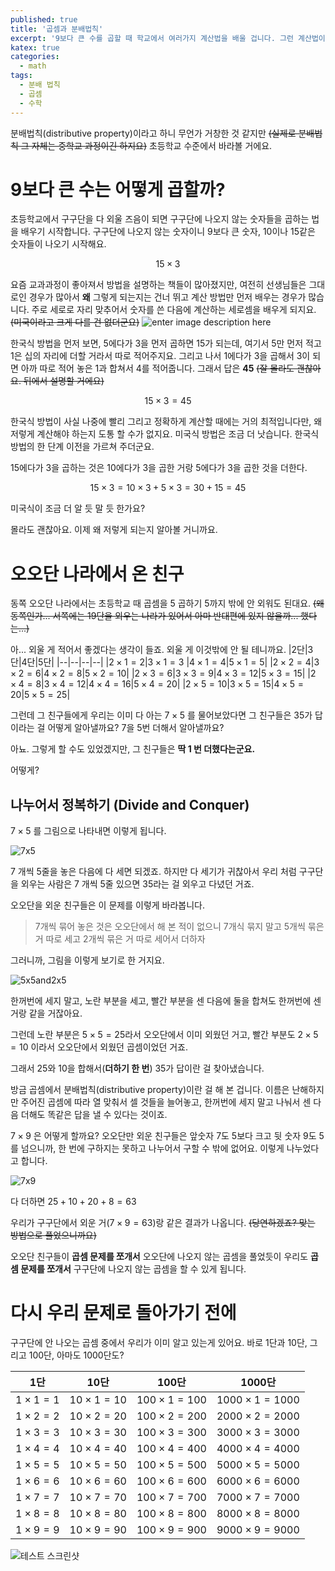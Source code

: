 ```yaml
---
published: true
title: '곱셈과 분배법칙'
excerpt: '9보다 큰 수를 곱할 때 학교에서 여러가지 계산법을 배울 겁니다. 그런 계산법이 왜 나왔는지 하나씩 살펴 봅시다'
katex: true
categories:
  - math
tags:
  - 분배 법칙
  - 곱셈
  - 수학
---
```


분배법칙(distributive property)이라고 하니 무언가 거창한 것 같지만 ~~(실제로 분배법칙 그 자체는 중학교 과정이긴 하지요)~~ 초등학교 수준에서 바라볼 거에요.

# 9보다 큰 수는 어떻게 곱할까?
초등학교에서 구구단을 다 외울 즈음이 되면 구구단에 나오지 않는 숫자들을 곱하는 법을 배우기 시작합니다. 구구단에 나오지 않는 숫자이니 9보다 큰 숫자, 10이나 15같은 숫자들이 나오기 시작해요.

$$ 15 \times 3 $$

요즘 교과과정이 좋아져서 방법을 설명하는 책들이 많아졌지만, 여전히 선생님들은 그대로인 경우가 많아서 **왜** 그렇게 되는지는 건너 뛰고 계산 방법만 먼저 배우는 경우가 많습니다. 주로 세로로 자리 맞추어서 숫자를 쓴 다음에 계산하는 세로셈을 배우게 되지요. ~~(미국이라고 크게 다를 건 없더군요)~~
![enter image description here](https://lh3.googleusercontent.com/mRmt9QcaFIGtOMO_20DmPW92yv2b6QqpGY4qudAjrYr1wgkaOyQ3NNqeoMZ7EZp8tk-X2GTYEt8x)

한국식 방법을 먼저 보면, 5에다가 3을 먼저 곱하면 15가 되는데, 여기서 5만 먼저 적고 1은 십의 자리에 더할 거라서 따로 적어주지요. 그리고 나서 1에다가 3을 곱해서 3이 되면 아까 따로 적어 놓은 1과 합쳐서 4를 적어줍니다. 그래서 답은 **45** ~~(잘 몰라도 괜찮아요. 뒤에서 설명할 거에요)~~

$$ 15 \times 3 = 45 $$

한국식 방법이 사실 나중에 빨리 그리고 정확하게 계산할 때에는 거의 최적입니다만, 왜 저렇게 계산해야 하는지 도통 할 수가 없지요. 미국식 방법은 조금 더 낫습니다. 한국식 방법의 한 단계 이전을 가르쳐 주더군요.

15에다가 3을 곱하는 것은 10에다가 3을 곱한 거랑 5에다가 3을 곱한 것을 더한다.

$$ 15 \times 3 = 10 \times 3 + 5 \times 3 = 30 + 15 = 45 $$

미국식이 조금 더 알 듯 말 듯 한가요?

몰라도 괜찮아요. 이제 왜 저렇게 되는지 알아볼 거니까요.

# 오오단 나라에서 온 친구
동쪽 오오단 나라에서는 초등학교 때 곱셈을 5 곱하기 5까지 밖에 안 외워도 된대요. ~~(왜 동쪽인가... 서쪽에는 19단을 외우는 나라가 있어서 아마 반대편에 있지 않을까... 했다는...)~~

아... 외울 게 적어서 좋겠다는 생각이 들죠.  외울 게 이것밖에 안 될 테니까요.
|2단|3단|4단|5단|
|--|--|--|--|
|$2 \times 1 = 2$|$3 \times 1 = 3$ |$4 \times 1 = 4$|$5 \times 1 = 5$|
|$2 \times 2 = 4$|$3 \times 2 = 6$|$4 \times 2 = 8$|$5 \times 2 = 10$|
|$2 \times 3 = 6$|$3 \times 3 = 9$|$4 \times 3 = 12$|$5 \times 3 = 15$|
|$2 \times 4 = 8$|$3 \times 4 = 12$|$4 \times 4 = 16$|$5 \times 4 = 20$|
|$2 \times 5 = 10$|$3 \times 5 = 15$|$4 \times 5 = 20$|$5 \times 5 = 25$|

그런데 그 친구들에게 우리는 이미 다 아는 $7 \times 5$ 를 물어보았다면 그 친구들은 35가 답이라는 걸 어떻게 알아낼까요? 7을 5번 더해서 알아낼까요?

아뇨. 그렇게 할 수도 있었겠지만, 그 친구들은 **딱 1 번 더했다는군요.**

어떻게?

## 나누어서 정복하기 (Divide and Conquer)

$7 \times 5$ 를 그림으로 나타내면 이렇게 됩니다.

![7x5](https://lh3.googleusercontent.com/1XnZ9pAr-dQ5tKodYL0azeuLYrx-SRP5kzM1ilmTwbeWC5yjWH3yUb0R6YBi05VmfBazTkhBTvcD)

7 개씩 5줄을 놓은 다음에 다 세면 되겠죠. 하지만 다 세기가 귀찮아서 우리 처럼 구구단을 외우는 사람은 7 개씩 5줄 있으면 35라는 걸 외우고 다녔던 거죠.

오오단을 외운 친구들은 이 문제를 이렇게 바라봅니다.

> 7개씩 묶어 놓은 것은 오오단에서 해 본 적이 없으니
> 7개식 묶지 말고
> 5개씩 묶은 거 따로 세고
> 2개씩 묶은 거 따로 세어서
> 더하자

그러니까, 그림을 이렇게 보기로 한 거지요.

![5x5and2x5](https://lh3.googleusercontent.com/NYoVINEtj38Wl3zP1H5byTB-7mdf7iOAZp7fYoNWvHnLH1rF72R2jSzKCSJq3RundlWvSK46cHXu)

한꺼번에 세지 말고, 노란 부분을 세고, 빨간 부분을 센 다음에 둘을 합쳐도 한꺼번에 센 거랑 같을 거잖아요.

그런데 노란 부분은 $5 \times 5 = 25$라서 오오단에서 이미 외웠던 거고, 빨간 부분도 $2 \times 5 = 10$ 이라서 오오단에서 외웠던 곱셈이었던 거죠.

그래서 25와 10을 합해서(**더하기 한 번**) 35가 답이란 걸 찾아냈습니다.

방금 곱셈에서 분배법칙(distributive property)이란 걸 해 본 겁니다. 이름은 난해하지만 주어진 곱셈에 따라 열 맞춰서 셀 것들을 늘어놓고, 한꺼번에 세지 말고 나눠서 센 다음 더해도 똑같은 답을 낼 수 있다는 것이죠.

$7 \times 9$ 은 어떻게 할까요? 오오단만 외운 친구들은 앞숫자 7도 5보다 크고 뒷 숫자 9도 5를 넘으니까, 한 번에 구하지는 못하고 나누어서 구할 수 밖에 없어요. 이렇게 나누었다고 합니다.

![7x9](https://lh3.googleusercontent.com/wokfsleTo6zyV4NYM1VghlKuydnOhbUrc2F-FgEgj0fvbbjNHJjGoVyJQmdB24ZcWn7D38szWNmJ)

다 더하면 $25 + 10 + 20 + 8 = 63$

우리가 구구단에서 외운 거($7 \times 9 = 63$)랑 같은 결과가 나옵니다. ~~(당연하겠죠? 맞는 방법으로 풀었으니까요)~~

오오단 친구들이 **곱셈 문제를 쪼개서** 오오단에 나오지 않는 곱셈을 풀었듯이 우리도 **곱셈 문제를 쪼개서** 구구단에 나오지 않는 곱셈을 할 수 있게 됩니다.

# 다시 우리 문제로 돌아가기 전에

구구단에 안 나오는 곱셈 중에서 우리가 이미 알고 있는게 있어요.
바로 1단과 10단, 그리고 100단, 아마도 1000단도?

|1단|10단|100단|1000단|
|--|--|--|--|
|$1 \times 1 = 1$|$10 \times 1 = 10$|$100 \times 1 = 100$|$1000 \times 1 = 1000$|
|$1 \times 2 = 2$|$10 \times 2 = 20$|$100 \times 2 = 200$|$2000 \times 2 = 2000$|
|$1 \times 3 = 3$|$10 \times 3 = 30$|$100 \times 3 = 300$|$3000 \times 3 = 3000$|
|$1 \times 4 = 4$|$10 \times 4 = 40$|$100 \times 4 = 400$|$4000 \times 4 = 4000$|
|$1 \times 5 = 5$|$10 \times 5 = 50$|$100 \times 5 = 500$|$5000 \times 5 = 5000$|
|$1 \times 6 = 6$|$10 \times 6 = 60$|$100 \times 6 = 600$|$6000 \times 6 = 6000$|
|$1 \times 7 = 7$|$10 \times 7 = 70$|$100 \times 7 = 700$|$7000 \times 7 = 7000$|
|$1 \times 8 = 8$|$10 \times 8 = 80$|$100 \times 8 = 800$|$8000 \times 8 = 8000$|
|$1 \times 9 = 9$|$10 \times 9 = 90$|$100 \times 9 = 900$|$9000 \times 9 = 9000$|


![테스트 스크린샷](https://lh3.googleusercontent.com/pkTcX5of-2Ta9urnMuKiNsSy95yezCV9_x8jT0amhMiakejo7fOny62NxXlxoqbT7tolivIDse8f=w2700)
<!--stackedit_data:
eyJoaXN0b3J5IjpbMTIzODEzMzEwNiwtMTEwMzY2NTQ2LDExND
U3NjA4MzMsLTE4NDU5NzQwNjEsLTIwNzQzNDE0NTksLTE4NzU4
MDk2NTgsMjEwOTk1NDg4MSw2MzA3MjMxNTUsODk0MDMwNDYwLC
0zNzg4NjE4MzIsLTgwODgwMTQ5NSwtODUxNzQ2NzI3LDc0OTEx
NzU3OCwtOTc3MjM2NzcyLDExMDczMjIxNTgsLTc0NjkzNzIzNC
wtMjAzNzc2MTE0OCwtMTk3NjExMTkxMF19
-->